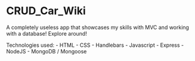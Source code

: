 # CRUD_Car_Wiki

A completely useless app that showcases my skills with MVC and working with a database! Explore around!

Technologies used:
    - HTML
    - CSS
    - Handlebars
    - Javascript
    - Express
    - NodeJS
    - MongoDB / Mongoose